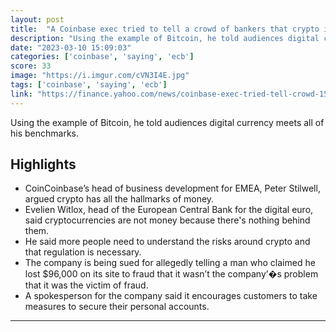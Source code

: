 ```yaml
---
layout: post
title:  "A Coinbase exec tried to tell a crowd of bankers that crypto is ‘the money of tomorrow’ and was immediately shot down"
description: "Using the example of Bitcoin, he told audiences digital currency meets all of his benchmarks."
date: "2023-03-10 15:09:03"
categories: ['coinbase', 'saying', 'ecb']
score: 33
image: "https://i.imgur.com/cVN3I4E.jpg"
tags: ['coinbase', 'saying', 'ecb']
link: "https://finance.yahoo.com/news/coinbase-exec-tried-tell-crowd-154910897.html"
---
```


Using the example of Bitcoin, he told audiences digital currency meets all of his benchmarks.

## Highlights

- CoinCoinbase’s head of business development for EMEA, Peter Stilwell, argued crypto has all the hallmarks of money.
- Evelien Witlox, head of the European Central Bank for the digital euro, said cryptocurrencies are not money because there's nothing behind them.
- He said more people need to understand the risks around crypto and that regulation is necessary.
- The company is being sued for allegedly telling a man who claimed he lost $96,000 on its site to fraud that it wasn’t the company’�s problem that it was the victim of fraud.
- A spokesperson for the company said it encourages customers to take measures to secure their personal accounts.

---
